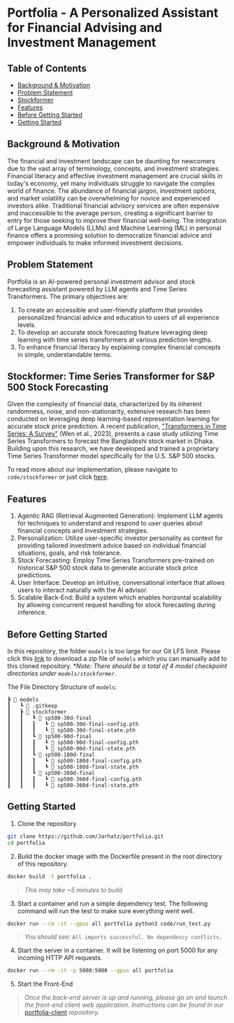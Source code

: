 # Portfolia - A Personalized Assistant for Financial Advising and Investment Management

## Table of Contents
- [Background & Motivation](#section-1)
- [Problem Statement](#section-2)
- [Stockformer](#section-3)
- [Features](#section-4)
- [Before Getting Started](#section-5)
- [Getting Started](#section-6)

<a id="section-1"></a>
## Background & Motivation
The financial and investment landscape can be daunting for newcomers due to the vast array of terminology, concepts, and investment strategies. Financial literacy and effective investment management are crucial skills in today's economy, yet many individuals struggle to navigate the complex world of finance. The abundance of financial jargon, investment options, and market volatility can be overwhelming for novice and experienced investors alike. Traditional financial advisory services are often expensive and inaccessible to the average person, creating a significant barrier to entry for those seeking to improve their financial well-being. The integration of Large Language Models (LLMs) and Machine Learning (ML) in personal finance offers a promising solution to democratize financial advice and empower individuals to make informed investment decisions.

<a id="section-2"></a>
## Problem Statement
Portfolia is an AI-powered personal investment advisor and stock forecasting assistant powered by LLM agents and Time Series Transformers. The primary objectives are:
1. To create an accessible and user-friendly platform that provides personalized financial advice and education to users of all experience levels.
2. To develop an accurate stock forecasting feature leveraging deep learning with time series transformers at various prediction lengths.
3. To enhance financial literacy by explaining complex financial concepts in simple, understandable terms.

<a id="section-3"></a>
## Stockformer: Time Series Transformer for S&P 500 Stock Forecasting 
Given the complexity of financial data, characterized by its inherent randomness, noise, and non-stationarity, extensive research has been conducted on leveraging deep learning-based representation learning for accurate stock price prediction. A recent publication, ["Transformers in Time Series: A Survey"](https://arxiv.org/abs/2202.07125) (Wen et al., 2023), presents a case study utilizing Time Series Transformers to forecast the Bangladeshi stock market in Dhaka. Building upon this research, we have developed and trained a proprietary Time Series Transformer model specifically for the U.S. S&P 500 stocks.

To read more about our implementation, please navigate to `code/stockformer` or just click [here](https://github.com/Jarhatz/portfolia/tree/main/code/stockformer#readme).
<a id="section-4"></a>
## Features
1. Agentic RAG (Retrieval Augmented Generation): Implement LLM agents for techniques to understand and respond to user queries about financial concepts and investment strategies.
2. Personalization: Utilize user-specific investor personality as context for providing tailored investment advice based on individual financial situations, goals, and risk tolerance.
3. Stock Forecasting: Employ Time Series Transformers pre-trained on historical S&P 500 stock data to generate accurate stock price predictions.
4. User Interface: Develop an intuitive, conversational interface that allows users to interact naturally with the AI advisor.
5. Scalable Back-End: Build a system which enables horizontal scalability by allowing concurrent request handling for stock forecasting during inference.

<a id="section-5"></a>
## Before Getting Started
In this repository, the folder `models` is too large for our Git LFS limit. Please click this [link](https://google.com/) to download a zip file of `models` which you can manually add to this cloned repository. **Note: There should be a total of 4 model checkpoint directories under `models/stockformer`.*

The File Directory Structure of `models`:
```
┣ 📂 models
┃   ┗ 📜 .gitkeep
┃   ┣ 📂 stockformer
┃   ┃   ┗ 📂 sp500-30d-final
┃   ┃   ┃   ┗ 📜 sp500-30d-final-config.pth
┃   ┃   ┃   ┗ 📜 sp500-30d-final-state.pth
┃   ┃   ┗ 📂 sp500-90d-final
┃   ┃   ┃   ┗ 📜 sp500-90d-final-config.pth
┃   ┃   ┃   ┗ 📜 sp500-90d-final-state.pth
┃   ┃   ┗ 📂 sp500-180d-final
┃   ┃   ┃   ┗ 📜 sp500-180d-final-config.pth
┃   ┃   ┃   ┗ 📜 sp500-180d-final-state.pth
┃   ┃   ┗ 📂 sp500-360d-final
┃   ┃   ┃   ┗ 📜 sp500-360d-final-config.pth
┃   ┃   ┃   ┗ 📜 sp500-360d-final-state.pth
```

<a id="section-6"></a>
## Getting Started

1. Clone the repository
```bash
git clone https://github.com/Jarhatz/portfolia.git
cd portfolia
```

2. Build the docker image with the Dockerfile present in the root directory of this repository.
```bash
docker build -t portfolia .
```
> *This may take ~5 minutes to build*

3. Start a container and run a simple dependency test. The following command will run the test to make sure everything went well.
```bash
docker run --rm -it --gpus all portfolia python3 code/run_test.py
```
> _You should see:_ `All imports successful. No dependency conflicts.`

4. Start the server in a container. It will be listening on port 5000 for any incoming HTTP API requests.
```bash
docker run --rm -it -p 5000:5000 --gpus all portfolia
```

5. Start the Front-End
> _Once the back-end server is up and running, please go on and launch the front-end client web application. Instructions can be found in our_ [portfolia-client](https://github.com/Jarhatz/portfolia-client) _repository._
